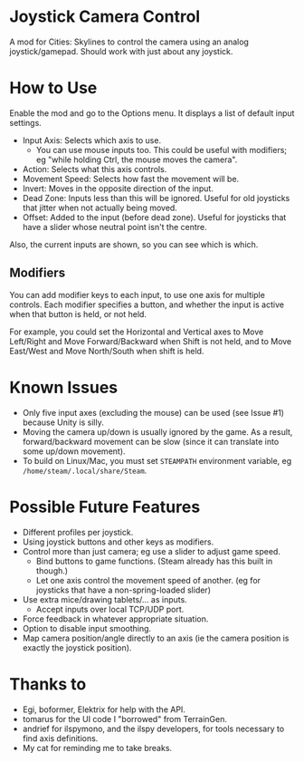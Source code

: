# Joystick Camera Control
A mod for Cities: Skylines to control the camera using an analog joystick/gamepad. Should work with just about any joystick.

# How to Use
Enable the mod and go to the Options menu. It displays a list of default input settings.
* Input Axis: Selects which axis to use.
  * You can use mouse inputs too. This could be useful with modifiers; eg "while holding Ctrl, the mouse moves the camera".
* Action: Selects what this axis controls.
* Movement Speed: Selects how fast the movement will be.
* Invert: Moves in the opposite direction of the input.
* Dead Zone: Inputs less than this will be ignored. Useful for old joysticks that jitter when not actually being moved.
* Offset: Added to the input (before dead zone). Useful for joysticks that have a slider whose neutral point isn't the centre.

Also, the current inputs are shown, so you can see which is which.

## Modifiers
You can add modifier keys to each input, to use one axis for multiple controls. Each modifier specifies a button, and whether the input is active when that button is held, or not held.

For example, you could set the Horizontal and Vertical axes to Move Left/Right and Move Forward/Backward when Shift is not held, and to Move East/West and Move North/South when shift is held.

# Known Issues
* Only five input axes (excluding the mouse) can be used (see Issue #1) because Unity is silly.
* Moving the camera up/down is usually ignored by the game. As a result, forward/backward movement can be slow (since it can translate into some up/down movement).
* To build on Linux/Mac, you must set `STEAMPATH` environment variable, eg `/home/steam/.local/share/Steam`.

# Possible Future Features
* Different profiles per joystick.
* Using joystick buttons and other keys as modifiers.
* Control more than just camera; eg use a slider to adjust game speed.
  * Bind buttons to game functions. (Steam already has this built in though.)
  * Let one axis control the movement speed of another. (eg for joysticks that have a non-spring-loaded slider)
* Use extra mice/drawing tablets/... as inputs.
  * Accept inputs over local TCP/UDP port.
* Force feedback in whatever appropriate situation.
* Option to disable input smoothing.
* Map camera position/angle directly to an axis (ie the camera position is exactly the joystick position).

# Thanks to
* Egi, boformer, Elektrix for help with the API.
* tomarus for the UI code I "borrowed" from TerrainGen.
* andrief for ilspymono, and the ilspy developers, for tools necessary to find axis definitions.
* My cat for reminding me to take breaks.
